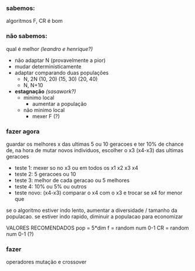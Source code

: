 ### sabemos: 
algoritmos F, CR é bom

### não sabemos: 
qual é melhor _(leandro e henrique?)_
- não adaptar N (provavelmente a pior)
- mudar deterministicamente
- adaptar comparando duas populações
    - N, 2N (10, 20) (15, 30) (20, 40)
    - N, N+10  
- **estagnação** _(sasawork?)_
    - minimo local
        - aumentar a população
    - não minimo local
        - mexer F (?)

### fazer agora
guardar os melhores x das ultimas 5 ou 10 geracoes e ter 10% de chance de, na hora de mutar novos 
individuos, escolher o x3 (x4-x3) das ultimas geracoes
- teste 1: mexer so no x3 ou em todos os x1 x2 x3 x4
- teste 2: 5 geracoes ou 10
- teste 3: melhor de cada geracao ou 5 melhores
- teste 4: 10% ou 5% ou outros
- teste novo: (x4-x3) comparar o x4 com o x3 e trocar se x4 for menor que 

se o algoritmo estiver indo lento, aumentar a diversidade / tamanho da populacao. se estiver indo rapido, diminuir a populacao para economizar

VALORES RECOMENDADOS
pop = 5*dim
f = random num 0-1
CR = random num 0-1 (?)

### fazer 

operadores mutação e crossover



